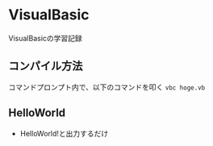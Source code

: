 # VisualBasic
VisualBasicの学習記録

## コンパイル方法
コマンドプロンプト内で、以下のコマンドを叩く
`vbc hoge.vb`

## HelloWorld
- HelloWorld!と出力するだけ